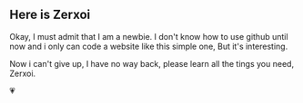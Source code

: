 ## Here is Zerxoi


Okay, I must admit that I am a newbie.
I don't know how to use github until now and i only can code a website like this simple one, But it's interesting.

Now i can't give up, I have no way back, please learn all the tings you need, Zerxoi.

:heartpulse:
